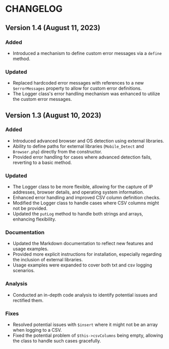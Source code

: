 # CHANGELOG





## Version 1.4 (August 11, 2023)

### Added

- Introduced a mechanism to define custom error messages via a `define` method.

### Updated
- Replaced hardcoded error messages with references to a new `$errorMessages` property to allow for custom error definitions.
- The Logger class's error handling mechanism was enhanced to utilize the custom error messages.





## Version 1.3 (August 10, 2023)

### Added

- Introduced advanced browser and OS detection using external libraries.
- Ability to define paths for external libraries (`Mobile_Detect` and `Browser.php`) directly from the constructor.
- Provided error handling for cases where advanced detection fails, reverting to a basic method.

### Updated
- The Logger class to be more flexible, allowing for the capture of IP addresses, browser details, and operating system information.
- Enhanced error handling and improved CSV column definition checks.
- Modified the Logger class to handle cases where CSV columns might not be provided.
- Updated the `putLog` method to handle both strings and arrays, enhancing flexibility.

### Documentation
- Updated the Markdown documentation to reflect new features and usage examples.
- Provided more explicit instructions for installation, especially regarding the inclusion of external libraries.
- Usage examples were expanded to cover both txt and csv logging scenarios.

### Analysis
- Conducted an in-depth code analysis to identify potential issues and rectified them.

### Fixes
- Resolved potential issues with `$insert` where it might not be an array when logging to a CSV.
- Fixed the potential problem of `$this->csvColumns` being empty, allowing the class to handle such cases gracefully.
